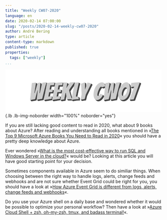 ```yaml
---
title: "Weekly CW07-2020"
language: en
date: 2020-02-14 07:00:00
slug: "/posts/2020-02-14-weekly-cw07-2020"
author: André Bering
type: article
content-type: markdown
published: true
properties:
  tags: ["weekly"]
...
```


![Weekly CW07](weekly-cw07.svg){.lb .lb-img-noborder width="100%" noborder="yes"}

If you are still lacking good content to read in 2020, what about 9 books about Azure? After reading and understanding all books mentioned in »[The Top 9 Microsoft Azure Books You Need to Read in 2020](https://solutionsreview.com/cloud-platforms/the-top-9-microsoft-azure-books-you-need-to-read-in-2020/)« you should have a pretty deep knowledge about Azure.

Ever wondered »[What is the most cost-effective way to run SQL and Windows Server in the cloud?](https://techcommunity.microsoft.com/t5/itops-talk-blog/what-is-the-most-cost-effective-way-to-run-sql-and-windows/ba-p/1141905)« would be?  Looking at this article you will have good starting point for your decision.

Sometimes components available in Azure seem to do similiar things. When choosing between the right way to handle logs, alerts, change feeds and webhooks and are not sure whether Event Grid could be right for you, you should have a look at »[How Azure Event Grid is different from logs, alerts, change feeds and webhooks](https://blog.tomkerkhove.be/2020/01/20/how-azure-event-grid-is-different-from-logs-alerts-change-feeds-and-webhooks/)«.

Do you use your Azure shell on a daily base and wondered whether it would be possible to optimize your personal workflow? Then have a look at »[Azure Cloud Shell + zsh, oh-my-zsh, tmux, and badass terminal!](https://jessicadeen.com/dotfiles-azure-cloud-shell/)«.
